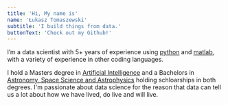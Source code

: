 ```yaml
---
title: 'Hi, My name is'
name: 'Łukasz Tomaszewski'
subtitle: 'I build things from data.'
buttonText: 'Check out my Github!'
---
```


I’m a data scientist with 5+ years of experience using [python](#) and [matlab](#), with a variety of
experience in other coding languages. 

I hold a Masters degree in [Artificial
Intelligence](#) and a Bachelors in [Astronomy, Space Science and Astrophysics](#) holding schloarships in both degrees. I'm
passionate about data science for the reason that data can tell us a lot about how we have
lived, do live and will live.

[//]: # (Off-screen, I sketch my thoughts)

